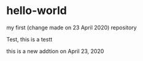 # hello-world
my first (change made on 23 April 2020) repository

Test, this is a testt

this is a new addtion on April 23, 2020

